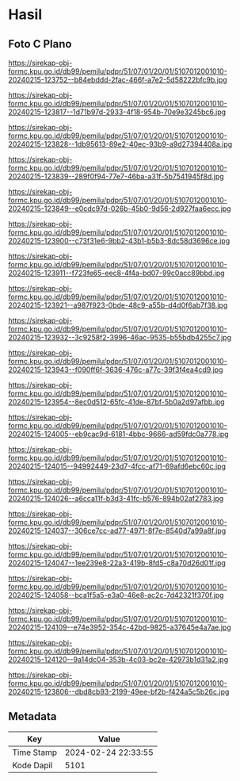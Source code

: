 # Hasil

## Foto C Plano

https://sirekap-obj-formc.kpu.go.id/db99/pemilu/pdpr/51/07/01/20/01/5107012001010-20240215-123752--b84ebddd-2fac-466f-a7e2-5d58222bfc9b.jpg

https://sirekap-obj-formc.kpu.go.id/db99/pemilu/pdpr/51/07/01/20/01/5107012001010-20240215-123817--1d71b97d-2933-4f18-954b-70e9e3245bc6.jpg

https://sirekap-obj-formc.kpu.go.id/db99/pemilu/pdpr/51/07/01/20/01/5107012001010-20240215-123828--1db95613-89e2-40ec-93b9-a9d27394408a.jpg

https://sirekap-obj-formc.kpu.go.id/db99/pemilu/pdpr/51/07/01/20/01/5107012001010-20240215-123839--289f0f94-77e7-46ba-a31f-5b7541945f8d.jpg

https://sirekap-obj-formc.kpu.go.id/db99/pemilu/pdpr/51/07/01/20/01/5107012001010-20240215-123849--e0cdc97d-026b-45b0-9d56-2d927faa6ecc.jpg

https://sirekap-obj-formc.kpu.go.id/db99/pemilu/pdpr/51/07/01/20/01/5107012001010-20240215-123900--c73f31e6-9bb2-43b1-b5b3-8dc58d3696ce.jpg

https://sirekap-obj-formc.kpu.go.id/db99/pemilu/pdpr/51/07/01/20/01/5107012001010-20240215-123911--f723fe65-eec8-4f4a-bd07-99c0acc89bbd.jpg

https://sirekap-obj-formc.kpu.go.id/db99/pemilu/pdpr/51/07/01/20/01/5107012001010-20240215-123921--a987f923-0bde-48c9-a55b-d4d0f6ab7f38.jpg

https://sirekap-obj-formc.kpu.go.id/db99/pemilu/pdpr/51/07/01/20/01/5107012001010-20240215-123932--3c9258f2-3996-46ac-9535-b55bdb4255c7.jpg

https://sirekap-obj-formc.kpu.go.id/db99/pemilu/pdpr/51/07/01/20/01/5107012001010-20240215-123943--f090ff6f-3636-476c-a77c-39f3f4ea4cd9.jpg

https://sirekap-obj-formc.kpu.go.id/db99/pemilu/pdpr/51/07/01/20/01/5107012001010-20240215-123954--8ec0d512-65fc-41de-87bf-5b0a2d97afbb.jpg

https://sirekap-obj-formc.kpu.go.id/db99/pemilu/pdpr/51/07/01/20/01/5107012001010-20240215-124005--eb9cac9d-6181-4bbc-9666-ad59fdc0a778.jpg

https://sirekap-obj-formc.kpu.go.id/db99/pemilu/pdpr/51/07/01/20/01/5107012001010-20240215-124015--94992449-23d7-4fcc-af71-69afd6ebc60c.jpg

https://sirekap-obj-formc.kpu.go.id/db99/pemilu/pdpr/51/07/01/20/01/5107012001010-20240215-124026--a6cca11f-b3d3-41fc-b576-894b02af2783.jpg

https://sirekap-obj-formc.kpu.go.id/db99/pemilu/pdpr/51/07/01/20/01/5107012001010-20240215-124037--306ce7cc-ad77-4971-8f7e-8540d7a99a8f.jpg

https://sirekap-obj-formc.kpu.go.id/db99/pemilu/pdpr/51/07/01/20/01/5107012001010-20240215-124047--1ee239e8-22a3-419b-8fd5-c8a70d26d01f.jpg

https://sirekap-obj-formc.kpu.go.id/db99/pemilu/pdpr/51/07/01/20/01/5107012001010-20240215-124058--bca1f5a5-e3a0-46e8-ac2c-7d42321f370f.jpg

https://sirekap-obj-formc.kpu.go.id/db99/pemilu/pdpr/51/07/01/20/01/5107012001010-20240215-124109--e74e3952-354c-42bd-9825-a37645e4a7ae.jpg

https://sirekap-obj-formc.kpu.go.id/db99/pemilu/pdpr/51/07/01/20/01/5107012001010-20240215-124120--9a14dc04-353b-4c03-bc2e-42973b1d31a2.jpg

https://sirekap-obj-formc.kpu.go.id/db99/pemilu/pdpr/51/07/01/20/01/5107012001010-20240215-123806--dbd8cb93-2199-49ee-bf2b-f424a5c5b26c.jpg


## Metadata

| Key        | Value               |
| ---------- | ------------------- |
| Time Stamp | 2024-02-24 22:33:55 |
| Kode Dapil | 5101                |



